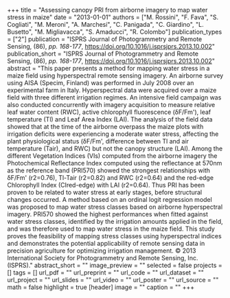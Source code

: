 +++
title = "Assessing canopy PRI from airborne imagery to map water stress in maize"
date = "2013-01-01"
authors = ["M. Rossini", "F. Fava", "S. Cogliati", "M. Meroni", "A. Marchesi", "C. Panigada", "C. Giardino", "L. Busetto", "M. Migliavacca", "S. Amaducci", "R. Colombo"]
publication_types = ["2"]
publication = "ISPRS Journal of Photogrammetry and Remote Sensing, (86), _pp. 168-177_, https://doi.org/10.1016/j.isprsjprs.2013.10.002"
publication_short = "ISPRS Journal of Photogrammetry and Remote Sensing, (86), _pp. 168-177_, https://doi.org/10.1016/j.isprsjprs.2013.10.002"
abstract = "This paper presents a method for mapping water stress in a maize field using hyperspectral remote sensing imagery. An airborne survey using AISA (Specim, Finland) was performed in July 2008 over an experimental farm in Italy. Hyperspectral data were acquired over a maize field with three different irrigation regimes. An intensive field campaign was also conducted concurrently with imagery acquisition to measure relative leaf water content (RWC), active chlorophyll fluorescence (δF/Fm'), leaf temperature (Tl) and Leaf Area Index (LAI). The analysis of the field data showed that at the time of the airborne overpass the maize plots with irrigation deficits were experiencing a moderate water stress, affecting the plant physiological status (δF/Fm', difference between Tl and air temperature (Tair), and RWC) but not the canopy structure (LAI). Among the different Vegetation Indices (VIs) computed from the airborne imagery the Photochemical Reflectance Index computed using the reflectance at 570nm as the reference band (PRI570) showed the strongest relationships with δF/Fm' (r2=0.76), Tl-Tair (r2=0.82) and RWC (r2=0.64) and the red-edge Chlorophyll Index (CIred-edge) with LAI (r2=0.64). Thus PRI has been proven to be related to water stress at early stages, before structural changes occurred. A method based on an ordinal logit regression model was proposed to map water stress classes based on airborne hyperspectral imagery. PRI570 showed the highest performances when fitted against water stress classes, identified by the irrigation amounts applied in the field, and was therefore used to map water stress in the maize field. This study proves the feasibility of mapping stress classes using hyperspectral indices and demonstrates the potential applicability of remote sensing data in precision agriculture for optimizing irrigation management. © 2013 International Society for Photogrammetry and Remote Sensing, Inc. (ISPRS)."
abstract_short = ""
image_preview = ""
selected = false
projects = []
tags = []
url_pdf = ""
url_preprint = ""
url_code = ""
url_dataset = ""
url_project = ""
url_slides = ""
url_video = ""
url_poster = ""
url_source = ""
math = false
highlight = true
[header]
image = ""
caption = ""
+++
